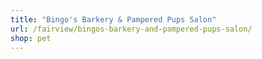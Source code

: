 ```yaml
---
title: "Bingo's Barkery & Pampered Pups Salon"
url: /fairview/bingos-barkery-and-pampered-pups-salon/
shop: pet
---
```

